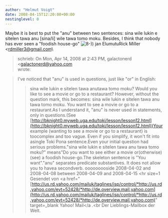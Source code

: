 ```yaml
---
author: "Helmut Voigt"
date: 2008-04-15T12:20:00+00:00
nestinglevel: 0
---
```

Maybe it is best to put the "anu" between two sentences: sina wile lukin e sitelen tawa anu \[sina/li\] wile tawa tomo moku. Besides, I think that nobody has ever seen a "foodish house-go" ![8-)](images/smilies/icon_cool.gif "Cool")) jan ElumutuRick Miller <[rdmiller3@gmail.com](mailto://rdmiller3@gmail.com)\
> schrieb: On Mon, Apr 14, 2008 at 2:43 PM, galactonerd <[galactonerd@yahoo.com](mailto://galactonerd@yahoo.com)\
> wrote:

> I've noticed that "anu" is used in questions, just like "or" in English:
>> sina wile lukin e sitelen tawa anutawa tomo moku? Would you like to
> see a movie or go to a restaurant?
>> However, without the question mark, this becomes:
> sina wile lukin e sitelen tawa anu tawa tomo moku. You want to see a
> movie or go to a restaurant.As I understand it, "anu" is never used in statements, only in questions.(See [http://bknight0.myweb.uga.edu/toki/lesson/lesson12.html](http://bknight0.myweb.uga.edu/toki/lesson/lesson12.html))Your example (wanting to see a movie or go to a restaurant) is toocomplex and too vague. Even if you simplify, it won't fit into asingle Toki Pona sentence.Even your initial question had serious problems."sina wile lukin e sitelen tawa anu tawa tomo moku?" means"Do you want to see either a movie or(otherwise) (see) a foodish house-go.The skeleton sentence is "You want"."anu" separates predicate substantives. It does not allow you to havea secondverb. ooooooooside 2008-04-02 and 2008-04-08 between 2008-04-09 and 2008-04-15 <hr size=1
>Gesendet von <a href="[http://us.rd.yahoo.com/mailuk/taglines/isp/control/*http://us.rd.yahoo.com/evt=52428/*http://de.overview.mail.yahoo.com](http://us.rd.yahoo.com/mailuk/taglines/isp/control/*http://us.rd.yahoo.com/evt=52428/*http://de.overview.mail.yahoo.com)" target=\_blank
>Yahoo! Mail</a
>.<br
>Der Lieblings-Mailbox der Welt.